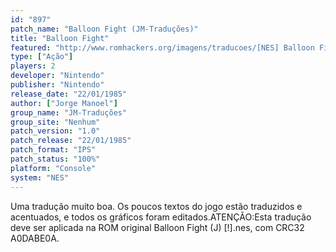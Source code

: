 ```yaml
---
id: "897"
patch_name: "Balloon Fight (JM-Traduções)"
title: "Balloon Fight"
featured: "http://www.romhackers.org/imagens/traducoes/[NES] Balloon Fight - JM-Traduções - 1.png"
type: ["Ação"]
players: 2
developer: "Nintendo"
publisher: "Nintendo"
release_date: "22/01/1985"
author: ["Jorge Manoel"]
group_name: "JM-Traduções"
group_site: "Nenhum"
patch_version: "1.0"
patch_release: "22/01/1985"
patch_format: "IPS"
patch_status: "100%"
platform: "Console"
system: "NES"
---
```


Uma tradução muito boa. Os poucos textos do jogo estão traduzidos e acentuados, e todos os gráficos foram editados.ATENÇÃO:Esta tradução deve ser aplicada na ROM original Balloon Fight (J) [!].nes, com CRC32 A0DABE0A.